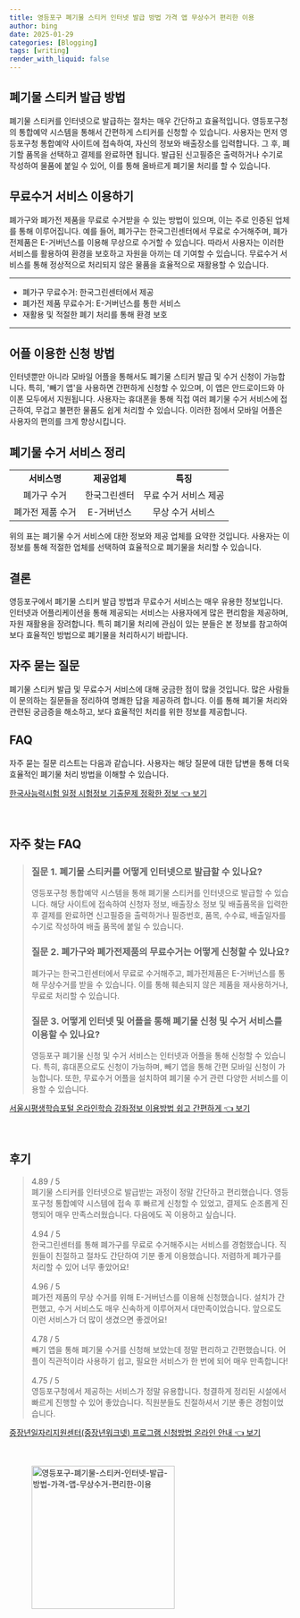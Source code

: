 ```yaml
---
title: 영등포구 폐기물 스티커 인터넷 발급 방법 가격 앱 무상수거 편리한 이용
author: bing
date: 2025-01-29
categories: [Blogging]
tags: [writing]
render_with_liquid: false
---
```



<h2 id='폐기물 스티커 발급 방법'>폐기물 스티커 발급 방법</h2>

<p>폐기물 스티커를 인터넷으로 발급하는 절차는 매우 간단하고 효율적입니다. 영등포구청의 통합예약 시스템을 통해서 간편하게 스티커를 신청할 수 있습니다. 사용자는 먼저 영등포구청 통합예약 사이트에 접속하여, 자신의 정보와 배출장소를 입력합니다. 그 후, 폐기할 품목을 선택하고 결제를 완료하면 됩니다. 발급된 신고필증은 출력하거나 수기로 작성하여 물품에 붙일 수 있어, 이를 통해 올바르게 폐기물 처리를 할 수 있습니다.</p>

<h2 id='무료수거 서비스 이용하기'>무료수거 서비스 이용하기</h2>

<p>폐가구와 폐가전 제품을 무료로 수거받을 수 있는 방법이 있으며, 이는 주로 인증된 업체를 통해 이루어집니다. 예를 들어, 폐가구는 한국그린센터에서 무료로 수거해주며, 폐가전제품은 E-거버넌스를 이용해 무상으로 수거할 수 있습니다. 따라서 사용자는 이러한 서비스를 활용하여 환경을 보호하고 자원을 아끼는 데 기여할 수 있습니다. 무료수거 서비스를 통해 정상적으로 처리되지 않은 물품을 효율적으로 재활용할 수 있습니다.</p>

<hr />

<ul>
    <li>폐가구 무료수거: 한국그린센터에서 제공</li>
    <li>폐가전 제품 무료수거: E-거버넌스를 통한 서비스</li>
    <li>재활용 및 적절한 폐기 처리를 통해 환경 보호</li>
</ul>

<hr />

<h2 id='어플 이용한 신청 방법'>어플 이용한 신청 방법</h2>

<p>인터넷뿐만 아니라 모바일 어플을 통해서도 폐기물 스티커 발급 및 수거 신청이 가능합니다. 특히, '빼기 앱'을 사용하면 간편하게 신청할 수 있으며, 이 앱은 안드로이드와 아이폰 모두에서 지원됩니다. 사용자는 휴대폰을 통해 직접 여러 폐기물 수거 서비스에 접근하여, 무겁고 불편한 물품도 쉽게 처리할 수 있습니다. 이러한 점에서 모바일 어플은 사용자의 편의를 크게 향상시킵니다.</p>

<h2 id='폐기물 수거 서비스 정리'>폐기물 수거 서비스 정리</h2>

<table>
    <tr>
        <td style="text-align: center; height: 17px;"><b> 서비스명 </b></td>
        <td style="text-align: center; height: 17px;"><b> 제공업체 </b></td>
        <td style="text-align: center; height: 17px;"><b> 특징 </b></td>
    </tr>
    <tr>
        <td style="text-align: center; height: 17px;">폐가구 수거</td>
        <td style="text-align: center; height: 17px;">한국그린센터</td>
        <td style="text-align: center; height: 17px;">무료 수거 서비스 제공</td>
    </tr>
    <tr>
        <td style="text-align: center; height: 17px;">폐가전 제품 수거</td>
        <td style="text-align: center; height: 17px;">E-거버넌스</td>
        <td style="text-align: center; height: 17px;">무상 수거 서비스</td>
    </tr>
</table>

<p>위의 표는 폐기물 수거 서비스에 대한 정보와 제공 업체를 요약한 것입니다. 사용자는 이 정보를 통해 적절한 업체를 선택하여 효율적으로 폐기물을 처리할 수 있습니다.</p>

<h2 id='결론'>결론</h2>

<p>영등포구에서 폐기물 스티커 발급 방법과 무료수거 서비스는 매우 유용한 정보입니다. 인터넷과 어플리케이션을 통해 제공되는 서비스는 사용자에게 많은 편리함을 제공하며, 자원 재활용을 장려합니다. 특히 폐기물 처리에 관심이 있는 분들은 본 정보를 참고하여 보다 효율적인 방법으로 폐기물을 처리하시기 바랍니다.</p>

<h2 id='자주 묻는 질문'>자주 묻는 질문</h2>

<p>폐기물 스티커 발급 및 무료수거 서비스에 대해 궁금한 점이 많을 것입니다. 많은 사람들이 문의하는 질문들을 정리하여 명쾌한 답을 제공하려 합니다. 이를 통해 폐기물 처리와 관련된 궁금증을 해소하고, 보다 효율적인 처리를 위한 정보를 제공합니다.</p>

<h2 id='FAQ'>FAQ</h2>

<p>자주 묻는 질문 리스트는 다음과 같습니다. 사용자는 해당 질문에 대한 답변을 통해 더욱 효율적인 폐기물 처리 방법을 이해할 수 있습니다.</p>


<p><a class="click-button" title="한국사능력시험 일정 시험정보 기출문제 정확한 정보" href="https://greenforu.github.io/posts/%ED%95%9C%EA%B5%AD%EC%82%AC%EB%8A%A5%EB%A0%A5%EC%8B%9C%ED%97%98-%EC%9D%BC%EC%A0%95-%EC%8B%9C%ED%97%98%EC%A0%95%EB%B3%B4-%EA%B8%B0%EC%B6%9C%EB%AC%B8%EC%A0%9C-%EC%A0%95%ED%99%95%ED%95%9C-%EC%A0%95%EB%B3%B4/" rel="dofollow">한국사능력시험 일정 시험정보 기출문제 정확한 정보 👈 보기</a></p><br>
<h2 id='자주_찾는_FAQ'>자주 찾는 FAQ</h2>
<div itemscope="" itemtype="https://schema.org/FAQPage"> 
<blockquote> 
<div itemscope="" itemprop="mainEntity" itemtype="https://schema.org/Question"> 
<h3 itemprop="name">질문 1. 폐기물 스티커를 어떻게 인터넷으로 발급할 수 있나요?</h3> 
<div itemscope="" itemprop="acceptedAnswer" itemtype="https://schema.org/Answer"> 
<span itemprop="text"> 
<p>영등포구청 통합예약 시스템을 통해 폐기물 스티커를 인터넷으로 발급할 수 있습니다. 해당 사이트에 접속하여 신청자 정보, 배출장소 정보 및 배출품목을 입력한 후 결제를 완료하면 신고필증을 출력하거나 필증번호, 품목, 수수료, 배출일자를 수기로 작성하여 배출 품목에 붙일 수 있습니다.</p> 
</span> 
</div> 
</div> 
<div itemscope="" itemprop="mainEntity" itemtype="https://schema.org/Question"> 
<h3 itemprop="name">질문 2. 폐가구와 폐가전제품의 무료수거는 어떻게 신청할 수 있나요?</h3> 
<div itemscope="" itemprop="acceptedAnswer" itemtype="https://schema.org/Answer"> 
<span itemprop="text"> 
<p>폐가구는 한국그린센터에서 무료로 수거해주고, 폐가전제품은 E-거버넌스를 통해 무상수거를 받을 수 있습니다. 이를 통해 훼손되지 않은 제품을 재사용하거나, 무료로 처리할 수 있습니다.</p> 
</span> 
</div> 
</div> 
<div itemscope="" itemprop="mainEntity" itemtype="https://schema.org/Question"> 
<h3 itemprop="name">질문 3. 어떻게 인터넷 및 어플을 통해 폐기물 신청 및 수거 서비스를 이용할 수 있나요?</h3> 
<div itemscope="" itemprop="acceptedAnswer" itemtype="https://schema.org/Answer"> 
<span itemprop="text"> 
<p>영등포구 폐기물 신청 및 수거 서비스는 인터넷과 어플을 통해 신청할 수 있습니다. 특히, 휴대폰으로도 신청이 가능하며, 빼기 앱을 통해 간편 모바일 신청이 가능합니다. 또한, 무료수거 어플을 설치하여 폐기물 수거 관련 다양한 서비스를 이용할 수 있습니다.</p> 
</span> 
</div> 
</div> 
</blockquote> 
</div>
<p><a class="click-button" title="서울시평생학습포털 온라인학습 강좌정보 이용방법 쉽고 간편하게" href="https://greenforu.github.io/posts/%EC%84%9C%EC%9A%B8%EC%8B%9C%ED%8F%89%EC%83%9D%ED%95%99%EC%8A%B5%ED%8F%AC%ED%84%B8-%EC%98%A8%EB%9D%BC%EC%9D%B8%ED%95%99%EC%8A%B5-%EA%B0%95%EC%A2%8C%EC%A0%95%EB%B3%B4-%EC%9D%B4%EC%9A%A9%EB%B0%A9%EB%B2%95-%EC%89%BD%EA%B3%A0-%EA%B0%84%ED%8E%B8%ED%95%98%EA%B2%8C/" rel="dofollow">서울시평생학습포털 온라인학습 강좌정보 이용방법 쉽고 간편하게 👈 보기</a></p><br>
<h2 id='후기'>후기</h2>
<div itemscope itemtype="https://schema.org/Product">
  <blockquote>
  <div itemprop="review" itemscope itemtype="https://schema.org/Review">
      <div itemprop="reviewRating" itemscope itemtype="https://schema.org/Rating"> <span itemprop="ratingValue">4.89</span> / <span itemprop="bestRating">5</span> </div>
      <span itemprop="reviewBody">폐기물 스티커를 인터넷으로 발급받는 과정이 정말 간단하고 편리했습니다. 영등포구청 통합예약 시스템에 접속 후 빠르게 신청할 수 있었고, 결제도 순조롭게 진행되어 매우 만족스러웠습니다. 다음에도 꼭 이용하고 싶습니다.</span>
  </div>
  <br>
  <div itemprop="review" itemscope itemtype="https://schema.org/Review">
      <div itemprop="reviewRating" itemscope itemtype="https://schema.org/Rating"> <span itemprop="ratingValue">4.94</span> / <span itemprop="bestRating">5</span> </div>
      <span itemprop="reviewBody">한국그린센터를 통해 폐가구를 무료로 수거해주시는 서비스를 경험했습니다. 직원들이 친절하고 절차도 간단하여 기분 좋게 이용했습니다. 저렴하게 폐가구를 처리할 수 있어 너무 좋았어요!</span>
  </div>
  <br>
  <div itemprop="review" itemscope itemtype="https://schema.org/Review">
      <div itemprop="reviewRating" itemscope itemtype="https://schema.org/Rating"> <span itemprop="ratingValue">4.96</span> / <span itemprop="bestRating">5</span> </div>
      <span itemprop="reviewBody">폐가전 제품의 무상 수거를 위해 E-거버넌스를 이용해 신청했습니다. 설치가 간편했고, 수거 서비스도 매우 신속하게 이루어져서 대만족이었습니다. 앞으로도 이런 서비스가 더 많이 생겼으면 좋겠어요!</span>
  </div>
  <br>
  <div itemprop="review" itemscope itemtype="https://schema.org/Review">
      <div itemprop="reviewRating" itemscope itemtype="https://schema.org/Rating"> <span itemprop="ratingValue">4.78</span> / <span itemprop="bestRating">5</span> </div>
      <span itemprop="reviewBody">빼기 앱을 통해 폐기물 수거를 신청해 보았는데 정말 편리하고 간편했습니다. 어플이 직관적이라 사용하기 쉽고, 필요한 서비스가 한 번에 되어 매우 만족합니다!</span>
  </div>
  <br>
  <div itemprop="review" itemscope itemtype="https://schema.org/Review">
      <div itemprop="reviewRating" itemscope itemtype="https://schema.org/Rating"> <span itemprop="ratingValue">4.75</span> / <span itemprop="bestRating">5</span> </div>
      <span itemprop="reviewBody">영등포구청에서 제공하는 서비스가 정말 유용합니다. 청결하게 정리된 시설에서 빠르게 진행할 수 있어 좋았습니다. 직원분들도 친절하셔서 기분 좋은 경험이었습니다.</span>
  </div>
  </blockquote>
</div>
<p><a class="click-button" title="중장년일자리지원센터(중장년워크넷) 프로그램 신청방법 온라인 안내" href="https://greenforu.github.io/posts/%EC%A4%91%EC%9E%A5%EB%85%84%EC%9D%BC%EC%9E%90%EB%A6%AC%EC%A7%80%EC%9B%90%EC%84%BC%ED%84%B0(%EC%A4%91%EC%9E%A5%EB%85%84%EC%9B%8C%ED%81%AC%EB%84%B7)-%ED%94%84%EB%A1%9C%EA%B7%B8%EB%9E%A8-%EC%8B%A0%EC%B2%AD%EB%B0%A9%EB%B2%95-%EC%98%A8%EB%9D%BC%EC%9D%B8-%EC%95%88%EB%82%B4/" rel="dofollow">중장년일자리지원센터(중장년워크넷) 프로그램 신청방법 온라인 안내 👈 보기</a></p><br>
<figure class="image"><img src="https://greenforu.github.io/assets/img/thumbnail/영등포구-폐기물-스티커-인터넷-발급-방법-가격-앱-무상수거-편리한-이용.webp" alt="영등포구-폐기물-스티커-인터넷-발급-방법-가격-앱-무상수거-편리한-이용" width="256" height="256"></figure>